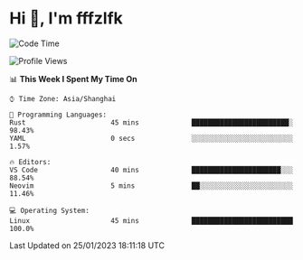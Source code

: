 # Hi 👋, I'm fffzlfk

<!--START_SECTION:waka-->
![Code Time](http://img.shields.io/badge/Code%20Time-39%20hrs%2048%20mins-blue)

![Profile Views](http://img.shields.io/badge/Profile%20Views-3-blue)

📊 **This Week I Spent My Time On** 

```text
⌚︎ Time Zone: Asia/Shanghai

💬 Programming Languages: 
Rust                     45 mins             ████████████████████████░   98.43% 
YAML                     0 secs              ░░░░░░░░░░░░░░░░░░░░░░░░░   1.57%

🔥 Editors: 
VS Code                  40 mins             ██████████████████████░░░   88.54% 
Neovim                   5 mins              ██░░░░░░░░░░░░░░░░░░░░░░░   11.46%

💻 Operating System: 
Linux                    45 mins             █████████████████████████   100.0%

```


 Last Updated on 25/01/2023 18:11:18 UTC
<!--END_SECTION:waka-->
